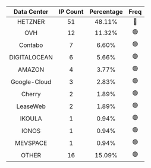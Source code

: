 | Data Center | IP Count | Percentage | Freq |
|:------------:|:--------:|:-----------:|:-----:|
| HETZNER | 51 | 48.11% | 🔴 |
| OVH | 12 | 11.32% | 🟢 |
| Contabo | 7 | 6.60% | 🟢 |
| DIGITALOCEAN | 6 | 5.66% | 🟢 |
| AMAZON | 4 | 3.77% | 🟢 |
| Google-Cloud | 3 | 2.83% | 🟢 |
| Cherry | 2 | 1.89% | 🟢 |
| LeaseWeb | 2 | 1.89% | 🟢 |
| IKOULA | 1 | 0.94% | 🟢 |
| IONOS | 1 | 0.94% | 🟢 |
| MEVSPACE | 1 | 0.94% | 🟢 |
| OTHER | 16 | 15.09% | 🟢 |